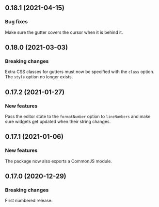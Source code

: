 ## 0.18.1 (2021-04-15)

### Bug fixes

Make sure the gutter covers the cursor when it is behind it.

## 0.18.0 (2021-03-03)

### Breaking changes

Extra CSS classes for gutters must now be specified with the `class` option. The `style` option no longer exists.

## 0.17.2 (2021-01-27)

### New features

Pass the editor state to the `formatNumber` option to `lineNumbers` and make sure widgets get updated when their string changes.

## 0.17.1 (2021-01-06)

### New features

The package now also exports a CommonJS module.

## 0.17.0 (2020-12-29)

### Breaking changes

First numbered release.

